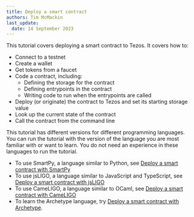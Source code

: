 ```yaml
---
title: Deploy a smart contract
authors: Tim McMackin
last_update:
  date: 14 September 2023
---
```


This tutorial covers deploying a smart contract to Tezos.
It covers how to:

- Connect to a testnet
- Create a wallet
- Get tokens from a faucet
- Code a contract, including:
  - Defining the storage for the contract
  - Defining entrypoints in the contract
  - Writing code to run when the entrypoints are called
- Deploy (or originate) the contract to Tezos and set its starting storage value
- Look up the current state of the contract
- Call the contract from the command line

This tutorial has different versions for different programming languages.
You can run the tutorial with the version of the language you are most familiar with or want to learn.
You do not need an experience in these languages to run the tutorial.

- To use SmartPy, a language similar to Python, see [Deploy a smart contract with SmartPy](./smart-contract/smartpy)
- To use jsLIGO, a language similar to JavaScript and TypeScript, see [Deploy a smart contract with jsLIGO](./smart-contract/jsligo)
- To use CameLIGO, a language similar to OCaml, see [Deploy a smart contract with CameLIGO](./smart-contract/cameligo)
- To learn the Archetype language, try [Deploy a smart contract with Archetype](./smart-contract/archetype).
